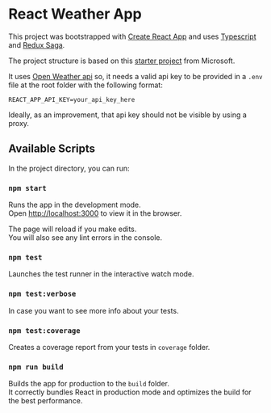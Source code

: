 # React Weather App

This project was bootstrapped with [Create React App](https://github.com/facebook/create-react-app) and uses [Typescript](https://github.com/Microsoft/TypeScript) and [Redux Saga](https://github.com/redux-saga/redux-saga).

The project structure is based on this [starter project](https://github.com/Microsoft/TypeScript-React-Starter) from Microsoft.

It uses [Open Weather api](https://openweathermap.org/api) so, it needs a valid api key to be provided in a `.env` file at the root folder with the following format:

```
REACT_APP_API_KEY=your_api_key_here
```

Ideally, as an improvement, that api key should not be visible by using a proxy.

## Available Scripts

In the project directory, you can run:

### `npm start`

Runs the app in the development mode.<br>
Open [http://localhost:3000](http://localhost:3000) to view it in the browser.

The page will reload if you make edits.<br>
You will also see any lint errors in the console.

### `npm test`

Launches the test runner in the interactive watch mode.<br>

### `npm test:verbose`

In case you want to see more info about your tests.<br>

### `npm test:coverage`

Creates a coverage report from your tests in `coverage` folder.<br>

### `npm run build`

Builds the app for production to the `build` folder.<br>
It correctly bundles React in production mode and optimizes the build for the best performance.
